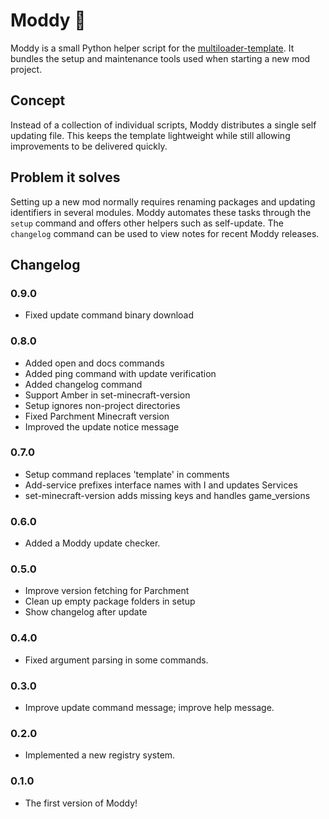 # Moddy 🤖

Moddy is a small Python helper script for the [multiloader-template](https://github.com/iamkaf/multiloader-template). It bundles the setup and maintenance tools used when starting a new mod project.

## Concept

Instead of a collection of individual scripts, Moddy distributes a single self updating file. This keeps the template lightweight while still allowing improvements to be delivered quickly.

## Problem it solves

Setting up a new mod normally requires renaming packages and updating identifiers in several modules. Moddy automates these tasks through the `setup` command and offers other helpers such as self-update.
The `changelog` command can be used to view notes for recent Moddy releases.

## Changelog


### 0.9.0
- Fixed update command binary download


### 0.8.0
- Added open and docs commands
- Added ping command with update verification
- Added changelog command
- Support Amber in set-minecraft-version
- Setup ignores non-project directories
- Fixed Parchment Minecraft version
- Improved the update notice message


### 0.7.0
- Setup command replaces 'template' in comments
- Add-service prefixes interface names with I and updates Services
- set-minecraft-version adds missing keys and handles game_versions


### 0.6.0
- Added a Moddy update checker.


### 0.5.0
- Improve version fetching for Parchment
- Clean up empty package folders in setup
- Show changelog after update


### 0.4.0
- Fixed argument parsing in some commands.


### 0.3.0
- Improve update command message; improve help message.


### 0.2.0
- Implemented a new registry system.


### 0.1.0
- The first version of Moddy!
